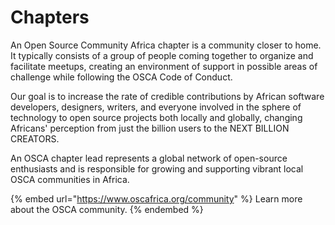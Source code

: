 # Chapters

An Open Source Community Africa chapter is a community closer to home. It typically consists of a group of people coming together to organize and facilitate meetups, creating an environment of support in possible areas of challenge while following the OSCA Code of Conduct.

Our goal is to increase the rate of credible contributions by African software developers, designers, writers, and everyone involved in the sphere of technology to open source projects both locally and globally, changing Africans' perception from just the billion users to the NEXT BILLION CREATORS.

An OSCA chapter lead represents a global network of open-source enthusiasts and is responsible for growing and supporting vibrant local OSCA communities in Africa.

{% embed url="https://www.oscafrica.org/community" %}
Learn more about the OSCA community.
{% endembed %}
